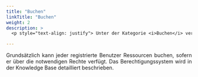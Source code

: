 ```yaml
---
title: "Buchen"
linkTitle: "Buchen"
weight: 2
description: >
  <p style="text-align: justify"> Unter der Kategorie <i>Buchen</i> verwalten, buchen und suchen Sie Ressourcen. Im folgenden Kapitel erfahren Sie, wie Sie hierbei genau vorgehen und Sie die ressourcenspezifischen Reservationsmasken bedienen. </p>

---
```

<p style="text-align: justify">
Grundsätzlich kann jeder registrierte Benutzer Ressourcen buchen, sofern er über die notwendigen Rechte verfügt. Das Berechtigungssystem wird in der Knowledge Base detailliert beschrieben. </p>
